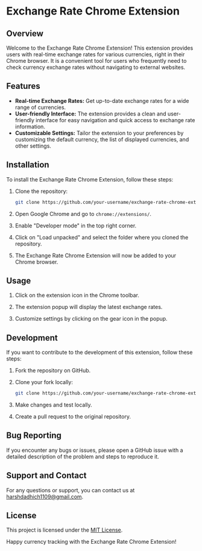 # Exchange Rate Chrome Extension

## Overview

Welcome to the Exchange Rate Chrome Extension! This extension provides users with real-time exchange rates for various currencies, right in their Chrome browser. It is a convenient tool for users who frequently need to check currency exchange rates without navigating to external websites.

## Features

- **Real-time Exchange Rates:** Get up-to-date exchange rates for a wide range of currencies.
- **User-friendly Interface:** The extension provides a clean and user-friendly interface for easy navigation and quick access to exchange rate information.
- **Customizable Settings:** Tailor the extension to your preferences by customizing the default currency, the list of displayed currencies, and other settings.

## Installation

To install the Exchange Rate Chrome Extension, follow these steps:

1. Clone the repository:

   ```bash
   git clone https://github.com/your-username/exchange-rate-chrome-extension.git
   ```

2. Open Google Chrome and go to `chrome://extensions/`.

3. Enable "Developer mode" in the top right corner.

4. Click on "Load unpacked" and select the folder where you cloned the repository.

5. The Exchange Rate Chrome Extension will now be added to your Chrome browser.

## Usage

1. Click on the extension icon in the Chrome toolbar.

2. The extension popup will display the latest exchange rates.

3. Customize settings by clicking on the gear icon in the popup.

## Development

If you want to contribute to the development of this extension, follow these steps:

1. Fork the repository on GitHub.

2. Clone your fork locally:

   ```bash
   git clone https://github.com/your-username/exchange-rate-chrome-extension.git
   ```

3. Make changes and test locally.

4. Create a pull request to the original repository.

## Bug Reporting

If you encounter any bugs or issues, please open a GitHub issue with a detailed description of the problem and steps to reproduce it.

## Support and Contact

For any questions or support, you can contact us at harshdadhich1109@gmail.com.

## License

This project is licensed under the [MIT License](LICENSE.md).

Happy currency tracking with the Exchange Rate Chrome Extension!
